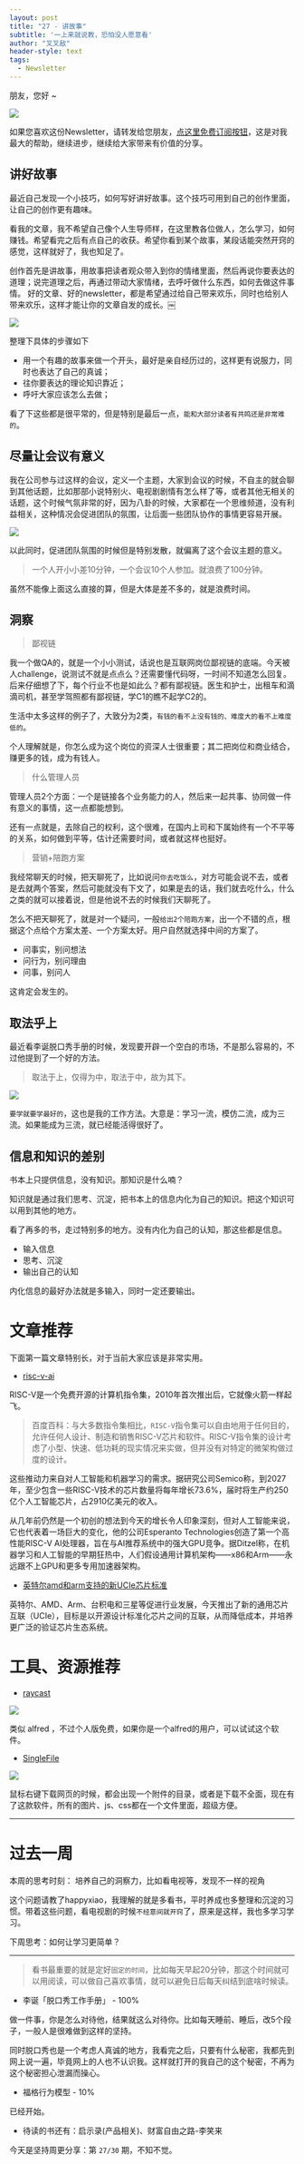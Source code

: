 ```yaml
---
layout: post
title: "27 - 讲故事"
subtitle: '一上来就说教，恐怕没人愿意看'
author: "叉叉敌"
header-style: text
tags:
  - Newsletter
---
```


朋友，您好 ~ 

![](https://gitee.com/chasays/mdPic/raw/master/uPic/20220305154158.png)

如果您喜欢这份Newsletter，请转发给您朋友，[点这里免费订阅按钮](https://chasays.zhubai.love/)，这是对我最大的帮助，继续进步，继续给大家带来有价值的分享。

## 讲好故事

最近自己发现一个小技巧，如何写好讲好故事。这个技巧可用到自己的创作里面，让自己的创作更有趣味。

看我的文章，我不希望自己像个人生导师样，在这里教各位做人，怎么学习，如何赚钱。希望看完之后有点自己的收获。希望你看到某个故事，某段话能突然开窍的感觉，这样就好了，我也知足了。

创作首先是讲故事，用故事把读者观众带入到你的情绪里面，然后再说你要表达的道理；说完道理之后，再通过带动大家情绪，去呼吁做什么东西，如何去做这件事情。
好的文章、好的newsletter，都是希望通过给自己带来欢乐，同时也给别人带来欢乐，这样才能让你的文章自发的成长。￼

![](https://gitee.com/chasays/mdPic/raw/master/uPic/20220305152020.png)

整理下具体的步骤如下

- 用一个有趣的故事来做一个开头，最好是亲自经历过的，这样更有说服力，同时也表达了自己的真诚；
- 往你要表达的理论知识靠近；
- 呼吁大家应该怎么去做；

看了下这些都是很平常的，但是特别是最后一点，`能和大部分读者有共鸣还是非常难的`。


## 尽量让会议有意义


我在公司参与过这样的会议，定义一个主题，大家到会议的时候，不自主的就会聊到其他话题，比如那部小说特别火、电视剧剧情有怎么样了等，或者其他无相关的话题，这个时候气氛非常的好，因为八卦的时候，大家都在一个思维频道，没有利益相关，这种情况会促进团队的氛围，让后面一些团队协作的事情更容易开展。

![](https://gitee.com/chasays/mdPic/raw/master/uPic/20220305152055.png)

以此同时，促进团队氛围的时候但是特别发散，就偏离了这个会议主题的意义。

> 一个人开小小差10分钟，一个会议10个人参加。就浪费了100分钟。

虽然不能像上面这么直接的算，但是大体是差不多的，就是浪费时间。



## 洞察

> 鄙视链

我一个做QA的，就是一个小小测试，话说也是互联网岗位鄙视链的底端。今天被人challenge，说测试不就是点点么？还需要懂代码呀，一时间不知道怎么回复。后来仔细想了下，每个行业不也是如此么？都有鄙视链。医生和护士，出租车和滴滴司机，甚至学驾照都有鄙视链，学C1的瞧不起学C2的。

生活中太多这样的例子了，大致分为2类，`有钱的看不上没有钱的、难度大的看不上难度低的`。

个人理解就是，你怎么成为这个岗位的资深人士很重要；其二把岗位和商业结合，赚更多的钱，成为有钱人。

> 什么管理人员

管理人员2个方面：一个是链接各个业务能力的人，然后来一起共事、协同做一件有意义的事情，这一点都能想到。

还有一点就是，去除自己的权利，这个很难，在国内上司和下属始终有一个不平等的关系，如何做到平等，估计还需要时间，或者就这样也挺好。

> 营销+陪跑方案

我经常聊天的时候，把天聊死了，比如说问`你去吃饭么`，对方可能会说不去，或者是去就两个答案，然后可能就没有下文了，如果是去的话，我们就去吃什么，什么之类的就可以接着说，但是他说不去的时候我们天聊死了。

怎么不把天聊死了，就是对一个疑问，一般`给出2个陪跑方案`，出一个不错的点，根据这个点给个方案太差、一个方案太好。用户自然就选择中间的方案了。

- 问事实，别问想法
- 问行为，别问理由
- 问事，别问人


这肯定会发生的。


## 取法乎上

最近看李诞脱口秀手册的时候，发现要开辟一个空白的市场，不是那么容易的，不过他提到了一个好的方法。

> 取法于上，仅得为中，取法于中，故为其下。

![](https://gitee.com/chasays/mdPic/raw/master/uPic/20220305152802.png)

`要学就要学最好的`，这也是我的工作方法。大意是：学习一流，模仿二流，成为三流。如果能成为三流，就已经能活得很好了。


## 信息和知识的差别

书本上只提供信息，没有知识。那知识是什么喃？

知识就是通过我们思考、沉淀，把书本上的信息内化为自己的知识。把这个知识可以用到其他的地方。

看了再多的书，走过特别多的地方。没有内化为自己的认知，那这些都是信息。


- 输入信息
- 思考、沉淀
- 输出自己的认知

内化信息的最好办法就是多输入，同时一定还要输出。









# 文章推荐

下面第一篇文章特别长，对于当前大家应该是非常实用。


- [risc-v-ai](https://spectrum.ieee.org/risc-v-ai)

RISC-V是一个免费开源的计算机指令集，2010年首次推出后，它就像火箭一样起飞。

> 百度百科：与大多数指令集相比，`RISC-V`指令集可以自由地用于任何目的，允许任何人设计、制造和销售RISC-V芯片和软件。RISC-V指令集的设计考虑了小型、快速、低功耗的现实情况来实做，但并没有对特定的微架构做过度的设计。

这些推动力来自对人工智能和机器学习的需求。据研究公司Semico称，到2027年，至少包含一些RISC-V技术的芯片数量将每年增长73.6%，届时将生产约250亿个人工智能芯片，占2910亿美元的收入。

从几年前仍然是一个初创的想法到今天的增长令人印象深刻，但对人工智能来说，它也代表着一场巨大的变化，他的公司Esperanto Technologies创造了第一个高性能RISC-V AI处理器，旨在与AI推荐系统中的强大GPU竞争。据Ditzel称，在机器学习和人工智能的早期狂热中，人们假设通用计算机架构——x86和Arm——永远跟不上GPU和更多专用加速器架构。

- [英特尔amd和arm支持的新UCIe芯片标准](https://www.tomshardware.com/news/new-ucie-chiplet-standard-supported-by-intel-amd-and-arm)

英特尔、AMD、Arm、台积电和三星等促进行业发展，今天推出了新的通用芯片互联（UCIe），目标是以开源设计标准化芯片之间的互联，从而降低成本，并培养更广泛的验证芯片生态系统。



# 工具、资源推荐


- [raycast](https://www.raycast.com/)

![](https://gitee.com/chasays/mdPic/raw/master/uPic/20220305151536.png)

类似 alfred ，不过个人版免费，如果你是一个alfred的用户，可以试试这个软件。

- [SingleFile](https://github.com/gildas-lormeau/SingleFile)

![](https://gitee.com/chasays/mdPic/raw/master/uPic/20220305151906.png)

鼠标右键下载网页的时候，都会出现一个附件的目录，或者是下载不全面，现在有了这款软件，所有的图片、js、css都在一个文件里面，超级方便。


---

# 过去一周

本周的思考时刻： 培养自己的洞察力，比如看电视等，发现不一样的视角

这个问题请教了happyxiao，我理解的就是多看书，平时养成也多整理和沉淀的习惯。带着这些问题，看电视剧的时候`不经意间就开窍`了，原来是这样，我也多学习学习。

下周思考：如何让学习更简单？


---

> 看书最重要的就是定好`固定的时间`，比如每天早起20分钟，那这个时间就可以用阅读，可以做自己喜欢事情，就可以避免日后每天纠结到底啥时候读。

- 李诞「脱口秀工作手册」 - 100%


做一件事，你是怎么对待他，结果就这么对待你。比如每天睡前、睡后，改5个段子，一般人是很难做到这样的坚持。

同时脱口秀也是一个考虑人真诚的地方，我看完之后，只要有什么秘密，我都先到网上说一遍，毕竟网上的人也不认识我。这样就打开的我自己的这个秘密，不再为这个秘密担心泄漏而操心。


- 福格行为模型 - 10%

已经开始。

- 待读的书还有：启示录(产品相关)、财富自由之路-李笑来


今天是坚持周更分享：第 `27/30` 期，不知不觉。

